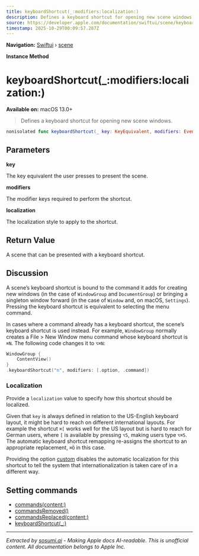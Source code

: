 ```yaml
---
title: keyboardShortcut(_:modifiers:localization:)
description: Defines a keyboard shortcut for opening new scene windows.
source: https://developer.apple.com/documentation/swiftui/scene/keyboardshortcut(_:modifiers:localization:)
timestamp: 2025-10-29T00:09:57.287Z
---
```


**Navigation:** [Swiftui](/documentation/swiftui) › [scene](/documentation/swiftui/scene)

**Instance Method**

# keyboardShortcut(_:modifiers:localization:)

**Available on:** macOS 13.0+

> Defines a keyboard shortcut for opening new scene windows.

```swift
nonisolated func keyboardShortcut(_ key: KeyEquivalent, modifiers: EventModifiers = .command, localization: KeyboardShortcut.Localization = .automatic) -> some Scene
```

## Parameters

**key**

The key equivalent the user presses to present the scene.



**modifiers**

The modifier keys required to perform the shortcut.



**localization**

The localization style to apply to the shortcut.



## Return Value

A scene that can be presented with a keyboard shortcut.

## Discussion

A scene’s keyboard shortcut is bound to the command it adds for creating new windows (in the case of `WindowGroup` and `DocumentGroup`) or bringing a singleton window forward (in the case of `Window` and, on macOS, `Settings`). Pressing the keyboard shortcut is equivalent to selecting the menu command.

In cases where a command already has a keyboard shortcut, the scene’s keyboard shortcut is used instead. For example, `WindowGroup` normally creates a File > New Window menu command whose keyboard shortcut is `⌘N`. The following code changes it to `⌥⌘N`:

```swift
WindowGroup {
    ContentView()
}
.keyboardShortcut("n", modifiers: [.option, .command])
```

### Localization

Provide a `localization` value to specify how this shortcut should be localized.

Given that `key` is always defined in relation to the US-English keyboard layout, it might be hard to reach on different international layouts. For example the shortcut `⌘[` works well for the US layout but is hard to reach for German users, where `[` is available by pressing `⌥5`, making users type `⌥⌘5`. The automatic keyboard shortcut remapping re-assigns the shortcut to an appropriate replacement, `⌘Ö` in this case.

Providing the option [custom](/documentation/swiftui/keyboardshortcut/localization-swift.struct/custom) disables the automatic localization for this shortcut to tell the system that internationalization is taken care of in a different way.

## Setting commands

- [commands(content:)](/documentation/swiftui/scene/commands(content:))
- [commandsRemoved()](/documentation/swiftui/scene/commandsremoved())
- [commandsReplaced(content:)](/documentation/swiftui/scene/commandsreplaced(content:))
- [keyboardShortcut(_:)](/documentation/swiftui/scene/keyboardshortcut(_:))

---

*Extracted by [sosumi.ai](https://sosumi.ai) - Making Apple docs AI-readable.*
*This is unofficial content. All documentation belongs to Apple Inc.*

